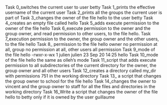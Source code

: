 Task 0_switches the current user to user betty
Task 1_prints the effective username of the current user
Task 2_prints all the groups the current user is part of
Task 3_changes the owner of the file hello to the user betty
Task 4_creates an empty file called hello
Task 5_adds execute permission to the owner of the file hello
Task 6_execute permission to the owner and the group owner, and read permission to other users, to the file hello.
Task 7_execution permission to the owner, the group owner and the other users, to the file hello
Task 8_ permission to the file hello owner no permission at all, group no permission at all, other users all permission
Task 9_mode of the file hello -rwxr-x-wx 1 julien julien 23 Sep 20 14:25 hello
Task 10_mode of the file hello the same as olleh’s mode
 Task 11_script that adds execute permission to all subdirectories of the current directory for the owner, the group owner and all other users 
 Task 12_creates a directory called my_dir with permissions 751 in the working directory 
 Task 13_ a script that changes the group owner to school for the file hello 
Task 14_changes the owner to vincent and the group owner to staff for all the files and directories in the working directory
Task 16_Write a script that changes the owner of the file hello to betty only if it is owned by the user guillaume
